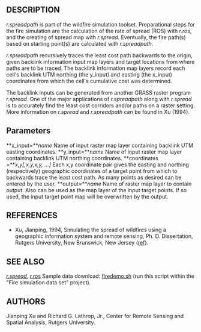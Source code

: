 
## DESCRIPTION

*r.spreadpath* is part of the wildfire simulation toolset. Preparational
steps for the fire simulation are the calculation of the rate of spread (ROS)
with *r.ros*, and the creating of spread map with *r.spread*.
Eventually, the fire path(s) based on starting point(s) are calculated
with *r.spreadpath*.

*r.spreadpath* recursively traces the least cost path backwards to
the origin, given backlink information input map layers and target locations
from where paths are to be traced. The backlink information map layers
record each cell's backlink UTM northing (the y\_input) and easting (the
x\_input) coordinates from which the cell's cumulative cost was determined.

The backlink inputs can be generated from another GRASS raster program
*r.spread*. One of the major applications of *r.spreadpath*
along with *r.spread* is to accurately find the least cost corridors
and/or paths on a raster setting. More information on *r.spread* and
*r.spreadpath* can be found in Xu (1994).

## Parameters

**x\_input=***name*
Name of input raster map layer containing backlink UTM easting
coordinates.
**y\_input=***name*
Name of input raster map layer containing backlink UTM northing coordinates.
**coordinates =***x,y[,x,y,x,y, ...]*
Each x,y coordinate pair gives the easting and northing
(respectively) geographic coordinates of a target point from which to
backwards trace the least cost path. As many points as desired can be
entered by the user.
**output=***name*
Name of raster map layer to contain output. Also can be used as the
map layer of the input target points. If so used, the input target
point map will be overwritten by the output.

## REFERENCES

* Xu, Jianping, 1994, Simulating the spread of wildfires using a
  geographic information system and remote sensing, Ph. D. Dissertation,
  Rutgers University, New Brunswick, New Jersey
  ([ref](https://dl.acm.org/citation.cfm?id=921466)).

## SEE ALSO

*[r.spread](r.spread.html),
[r.ros](r.ros.html)*
Sample data download: [firedemo.sh](https://grass.osgeo.org/sampledata/firedemo_grass7.sh)
(run this script within the "Fire simulation data set" project).

## AUTHORS

Jianping Xu and Richard G. Lathrop, Jr., Center for Remote Sensing and
Spatial Analysis, Rutgers University.
